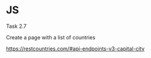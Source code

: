 # JS

Task 2.7

Create a page with a list of countries

https://restcountries.com/#api-endpoints-v3-capital-city

